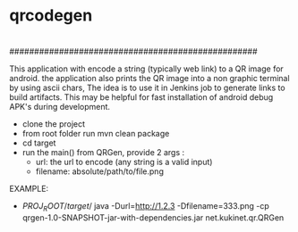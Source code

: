 # qrcodegen
#
##################################################

This application with encode a string (typically web link) to a QR image for android.
the application also prints the QR image into a non graphic terminal by using ascii chars, The idea is to use it in Jenkins job to generate links to build artifacts. This may be helpful for fast installation of android debug APK's during development.

- clone the project
- from root folder run mvn clean package
- cd target
- run the main() from QRGen, provide 2 args :
  - url: the url to encode (any string is a valid input)
  - filename: absolute/path/to/file.png

EXAMPLE: 

- ${PROJ_ROOT}/target/$ java -Durl=http://1.2.3 -Dfilename=333.png -cp qrgen-1.0-SNAPSHOT-jar-with-dependencies.jar net.kukinet.qr.QRGen



